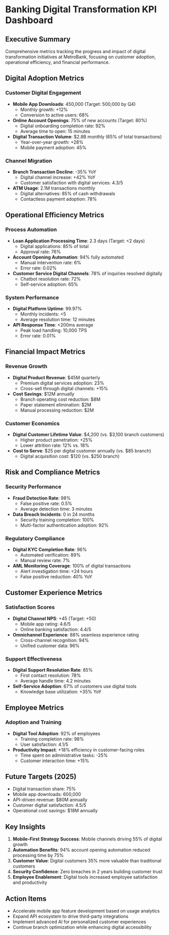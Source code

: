 # Banking Digital Transformation KPI Dashboard

## Executive Summary
Comprehensive metrics tracking the progress and impact of digital transformation initiatives at MetroBank, focusing on customer adoption, operational efficiency, and financial performance.

## Digital Adoption Metrics

### Customer Digital Engagement
- **Mobile App Downloads**: 450,000 (Target: 500,000 by Q4)
  - Monthly growth: +12%
  - Conversion to active users: 68%
- **Online Account Openings**: 75% of new accounts (Target: 80%)
  - Digital onboarding completion rate: 92%
  - Average time to open: 15 minutes
- **Digital Transaction Volume**: $2.8B monthly (65% of total transactions)
  - Year-over-year growth: +28%
  - Mobile payment adoption: 45%

### Channel Migration
- **Branch Transaction Decline**: -35% YoY
  - Digital channel increase: +42% YoY
  - Customer satisfaction with digital services: 4.3/5
- **ATM Usage**: 2.1M transactions monthly
  - Digital alternatives: 85% of cash withdrawals
  - Contactless payment adoption: 78%

## Operational Efficiency Metrics

### Process Automation
- **Loan Application Processing Time**: 2.3 days (Target: <2 days)
  - Digital applications: 85% of total
  - Approval rate: 76%
- **Account Opening Automation**: 94% fully automated
  - Manual intervention rate: 6%
  - Error rate: 0.02%
- **Customer Service Digital Channels**: 78% of inquiries resolved digitally
  - Chatbot resolution rate: 72%
  - Self-service adoption: 65%

### System Performance
- **Digital Platform Uptime**: 99.97%
  - Monthly incidents: <5
  - Average resolution time: 12 minutes
- **API Response Time**: <200ms average
  - Peak load handling: 10,000 TPS
  - Error rate: 0.01%

## Financial Impact Metrics

### Revenue Growth
- **Digital Product Revenue**: $45M quarterly
  - Premium digital services adoption: 23%
  - Cross-sell through digital channels: +15%
- **Cost Savings**: $12M annually
  - Branch operating cost reduction: $8M
  - Paper statement elimination: $2M
  - Manual processing reduction: $2M

### Customer Economics
- **Digital Customer Lifetime Value**: $4,200 (vs. $3,100 branch customers)
  - Higher product penetration: +25%
  - Lower attrition rate: 12% vs. 18%
- **Cost to Serve**: $25 per digital customer annually (vs. $85 branch)
  - Digital acquisition cost: $120 (vs. $250 branch)

## Risk and Compliance Metrics

### Security Performance
- **Fraud Detection Rate**: 98%
  - False positive rate: 0.5%
  - Average detection time: 3 minutes
- **Data Breach Incidents**: 0 in 24 months
  - Security training completion: 100%
  - Multi-factor authentication adoption: 92%

### Regulatory Compliance
- **Digital KYC Completion Rate**: 96%
  - Automated verification: 89%
  - Manual review rate: 7%
- **AML Monitoring Coverage**: 100% of digital transactions
  - Alert investigation time: <24 hours
  - False positive reduction: 40% YoY

## Customer Experience Metrics

### Satisfaction Scores
- **Digital Channel NPS**: +45 (Target: +50)
  - Mobile app rating: 4.6/5
  - Online banking satisfaction: 4.4/5
- **Omnichannel Experience**: 88% seamless experience rating
  - Cross-channel recognition: 94%
  - Unified customer data: 96%

### Support Effectiveness
- **Digital Support Resolution Rate**: 85%
  - First contact resolution: 78%
  - Average handle time: 4.2 minutes
- **Self-Service Adoption**: 67% of customers use digital tools
  - Knowledge base utilization: +35% YoY

## Employee Metrics

### Adoption and Training
- **Digital Tool Adoption**: 92% of employees
  - Training completion rate: 98%
  - User satisfaction: 4.1/5
- **Productivity Impact**: +18% efficiency in customer-facing roles
  - Time spent on administrative tasks: -25%
  - Customer interaction time: +15%

## Future Targets (2025)
- Digital transaction share: 75%
- Mobile app downloads: 600,000
- API-driven revenue: $80M annually
- Customer digital satisfaction: 4.5/5
- Operational cost savings: $18M annually

## Key Insights
1. **Mobile-First Strategy Success**: Mobile channels driving 55% of digital growth
2. **Automation Benefits**: 94% account opening automation reduced processing time by 75%
3. **Customer Value**: Digital customers 35% more valuable than traditional customers
4. **Security Confidence**: Zero breaches in 2 years building customer trust
5. **Employee Enablement**: Digital tools increased employee satisfaction and productivity

## Action Items
- Accelerate mobile app feature development based on usage analytics
- Expand API ecosystem to drive third-party integrations
- Implement advanced AI for personalized customer experiences
- Continue branch optimization while enhancing digital accessibility